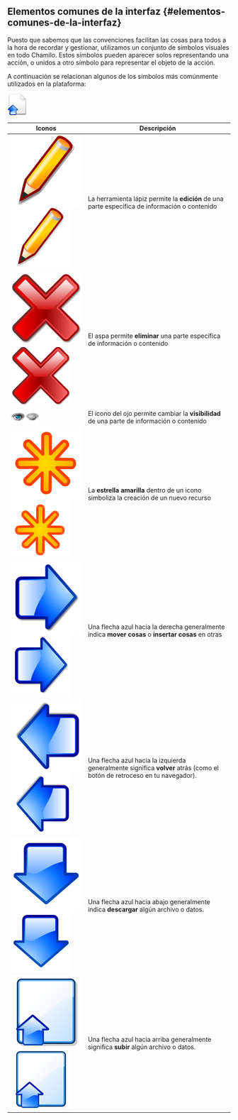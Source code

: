 ## Elementos comunes de la interfaz {#elementos-comunes-de-la-interfaz}

Puesto que sabemos que las convenciones facilitan las cosas para todos a la hora de recordar y gestionar, utilizamos un conjunto de símbolos visuales en todo Chamilo. Estos símbolos pueden aparecer solos representando una acción, o unidos a otro símbolo para representar el objeto de la acción.

A continuación se relacionan algunos de los símbolos más comúnmente utilizados en la plataforma:

![](../assets/graphics348.png)

| Iconos | Descripción |
| --- | --- |
| ![](../assets/graphics112.svg)![](../assets/graphics112.png) | La herramienta lápiz permite la **edición** de una parte específica de información o contenido |
| ![](../assets/images7.svg)![](../assets/images7.png) | El aspa permite **eliminar** una parte específica de información o contenido |
| ![](../assets/images8.png)![](../assets/images9.png) | El icono del ojo permite cambiar la **visibilidad** de una parte de información o contenido |
| ![](../assets/image3.svg)![](../assets/image3.png) | La **estrella amarilla** dentro de un icono simboliza la creación de un nuevo recurso |
| ![](../assets/image4.svg)![](../assets/image4.png) | Una flecha azul hacia la derecha generalmente indica **mover cosas** o **insertar cosas** en otras |
| ![](../assets/graphics347.svg)![](../assets/graphics347.png) | Una flecha azul hacia la izquierda generalmente significa **volver** atrás (como el botón de retroceso en tu navegador). |
| ![](../assets/image5.svg)![](../assets/image5.png) | Una flecha azul hacia abajo generalmente indica **descargar** algún archivo o datos. |
| ![](../assets/image6.svg)![](../assets/image6.png) | Una flecha azul hacia arriba generalmente significa **subir** algún archivo o datos. |